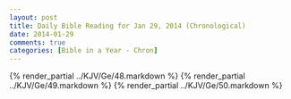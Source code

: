 ```yaml
---
layout: post
title: Daily Bible Reading for Jan 29, 2014 (Chronological)
date: 2014-01-29
comments: true
categories: [Bible in a Year - Chron]
---
```

{% render_partial ../KJV/Ge/48.markdown %}
{% render_partial ../KJV/Ge/49.markdown %}
{% render_partial ../KJV/Ge/50.markdown %}
